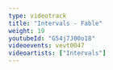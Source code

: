 ```yaml
---
type: videotrack
title: "Intervals - Fable"
weight: 19
youtubeId: "G54j7J00o18"
videoevents: vevt0047
videoartists: ["Intervals"]
---
```


